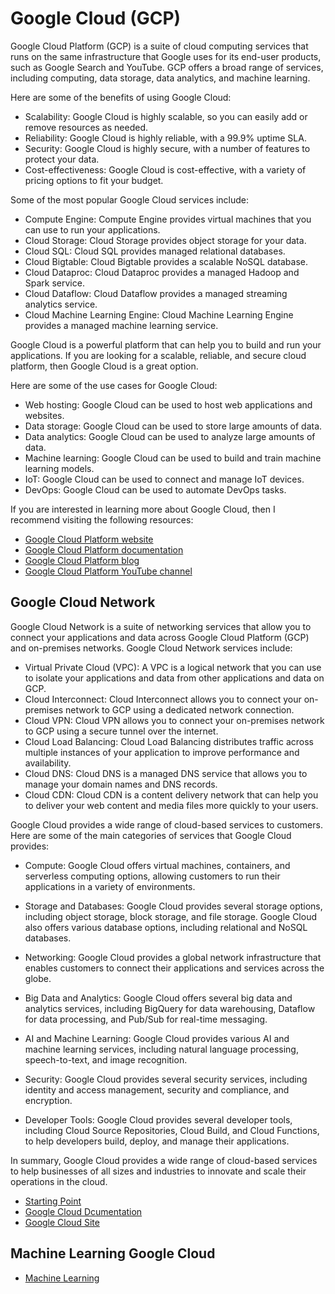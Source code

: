 # Google Cloud (GCP)

Google Cloud Platform (GCP) is a suite of cloud computing services that runs on the same infrastructure that Google uses for its end-user products, such as Google Search and YouTube. GCP offers a broad range of services, including computing, data storage, data analytics, and machine learning.

Here are some of the benefits of using Google Cloud:

* Scalability: Google Cloud is highly scalable, so you can easily add or remove resources as needed.
* Reliability: Google Cloud is highly reliable, with a 99.9% uptime SLA.
* Security: Google Cloud is highly secure, with a number of features to protect your data.
* Cost-effectiveness: Google Cloud is cost-effective, with a variety of pricing options to fit your budget.


Some of the most popular Google Cloud services include:

* Compute Engine: Compute Engine provides virtual machines that you can use to run your applications.
* Cloud Storage: Cloud Storage provides object storage for your data.
* Cloud SQL: Cloud SQL provides managed relational databases.
* Cloud Bigtable: Cloud Bigtable provides a scalable NoSQL database.
* Cloud Dataproc: Cloud Dataproc provides a managed Hadoop and Spark service.
* Cloud Dataflow: Cloud Dataflow provides a managed streaming analytics service.
* Cloud Machine Learning Engine: Cloud Machine Learning Engine provides a managed machine learning service.

Google Cloud is a powerful platform that can help you to build and run your applications. If you are looking for a scalable, reliable, and secure cloud platform, then Google Cloud is a great option.

Here are some of the use cases for Google Cloud:

* Web hosting: Google Cloud can be used to host web applications and websites.
* Data storage: Google Cloud can be used to store large amounts of data.
* Data analytics: Google Cloud can be used to analyze large amounts of data.
* Machine learning: Google Cloud can be used to build and train machine learning models.
* IoT: Google Cloud can be used to connect and manage IoT devices.
* DevOps: Google Cloud can be used to automate DevOps tasks.

If you are interested in learning more about Google Cloud, then I recommend visiting the following resources:

* [Google Cloud Platform website](https://cloud.google.com/)
* [Google Cloud Platform documentation](https://cloud.google.com/docs/)
* [Google Cloud Platform blog](https://cloud.google.com/blog/)
* [Google Cloud Platform YouTube channel](https://www.youtube.com/user/GoogleCloudPlatform)

## Google Cloud Network

Google Cloud Network is a suite of networking services that allow you to connect your applications and data across Google Cloud Platform (GCP) and on-premises networks. Google Cloud Network services include:

* Virtual Private Cloud (VPC): A VPC is a logical network that you can use to isolate your applications and data from other applications and data on GCP.
* Cloud Interconnect: Cloud Interconnect allows you to connect your on-premises network to GCP using a dedicated network connection.
* Cloud VPN: Cloud VPN allows you to connect your on-premises network to GCP using a secure tunnel over the internet.
* Cloud Load Balancing: Cloud Load Balancing distributes traffic across multiple instances of your application to improve performance and availability.
* Cloud DNS: Cloud DNS is a managed DNS service that allows you to manage your domain names and DNS records.
* Cloud CDN: Cloud CDN is a content delivery network that can help you to deliver your web content and media files more quickly to your users.






















Google Cloud provides a wide range of cloud-based services to customers. Here are some of the main categories of services that Google Cloud provides:

* Compute: Google Cloud offers virtual machines, containers, and serverless computing options, allowing customers to run their applications in a variety of environments.

* Storage and Databases: Google Cloud provides several storage options, including object storage, block storage, and file storage. Google Cloud also offers various database options, including relational and NoSQL databases.

* Networking: Google Cloud provides a global network infrastructure that enables customers to connect their applications and services across the globe.

* Big Data and Analytics: Google Cloud offers several big data and analytics services, including BigQuery for data warehousing, Dataflow for data processing, and Pub/Sub for real-time messaging.

* AI and Machine Learning: Google Cloud provides various AI and machine learning services, including natural language processing, speech-to-text, and image recognition.

* Security: Google Cloud provides several security services, including identity and access management, security and compliance, and encryption.

* Developer Tools: Google Cloud provides several developer tools, including Cloud Source Repositories, Cloud Build, and Cloud Functions, to help developers build, deploy, and manage their applications.

In summary, Google Cloud provides a wide range of cloud-based services to help businesses of all sizes and industries to innovate and scale their operations in the cloud.







* [Starting Point](https://www.youtube.com/watch?v=_Q0tRI5hMnc)
* [Google Cloud Dcumentation](https://cloud.google.com/docs)
* [Google Cloud Site](https://cloud.google.com/)

## Machine Learning Google Cloud
* [Machine Learning](https://www.youtube.com/watch?v=9prOimLom6E&list=PLVext98k2evh0yh4pbS88S2DK6dOyqG4X)
